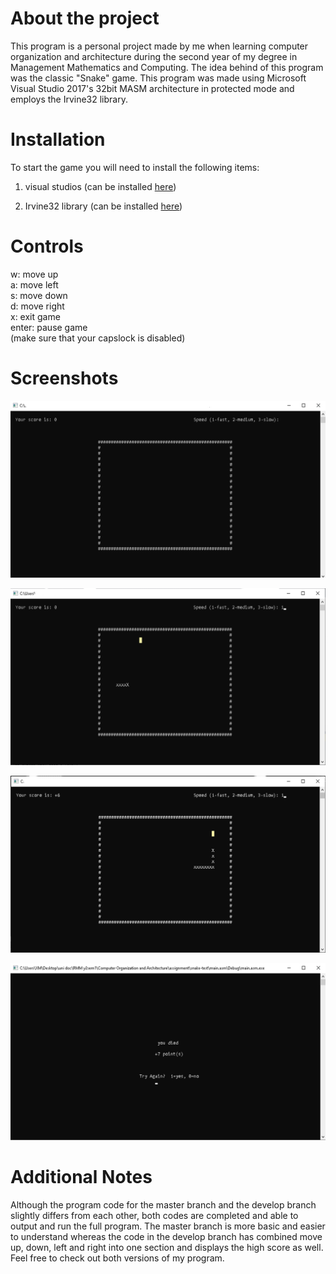 # About the project
This program is a personal project made by me when learning computer organization and architecture during the second year of my degree in Management Mathematics and Computing. The idea behind of this program was the classic "Snake" game. This program was made using Microsoft Visual Studio 2017's 32bit MASM architecture in protected mode and employs the Irvine32 library.

# Installation
To start the game you will need to install the following items:
1. visual studios   (can be installed [here](https://visualstudio.microsoft.com/downloads/)) 

2. Irvine32 library     (can be installed [here](https://github.com/meixinchoy/Irvine-library))


# Controls
w: move up\
a: move left\
s: move down\
d: move right\
x: exit game\
enter: pause game\
(make sure that your capslock is disabled)

# Screenshots

![](screenshots/choosespeed.png)

![](screenshots/startingscreen.png)

![](screenshots/snake%20moving.png)

![](screenshots/youdied.png)

# Additional Notes
Although the program code for the master branch and the develop branch slightly differs from each other, both codes are completed and able to output and run the full program. The master branch is more basic and easier to understand whereas the code in the develop branch has combined move up, down, left and right into one section and displays the high score as well. Feel free to check out both versions of my program.

